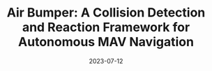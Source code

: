 ---
# Documentation: https://wowchemy.com/docs/managing-content/

title: 'Air Bumper: A Collision Detection and Reaction Framework for Autonomous MAV
  Navigation'
subtitle: ''
summary: ''
authors:
- admin
- Zixuan Guo
- Yizhou Chen
- Xinyi Wang
- Ben M Chen
tags: []
categories: []
date: '2023-07-12'
lastmod: 2023-09-23T14:05:46Z
featured: false
draft: false

# Featured image
# To use, add an image named `featured.jpg/png` to your page's folder.
# Focal points: Smart, Center, TopLeft, Top, TopRight, Left, Right, BottomLeft, Bottom, BottomRight.
image:
  caption: ''
  focal_point: ''
  preview_only: false

# Projects (optional).
#   Associate this post with one or more of your projects.
#   Simply enter your project's folder or file name without extension.
#   E.g. `projects = ["internal-project"]` references `content/project/deep-learning/index.md`.
#   Otherwise, set `projects = []`.
projects: []
publishDate: '2023-09-23T14:05:45.902318Z'
publication_types:
- '2'
abstract: ''
publication: '*arXiv preprint arXiv:2307.06101*'

url_source: "https://github.com/ryrobotics/air_bumper"
url_video: 'https://www.youtube.com/watch?v=v7RkET2Yfes'

---